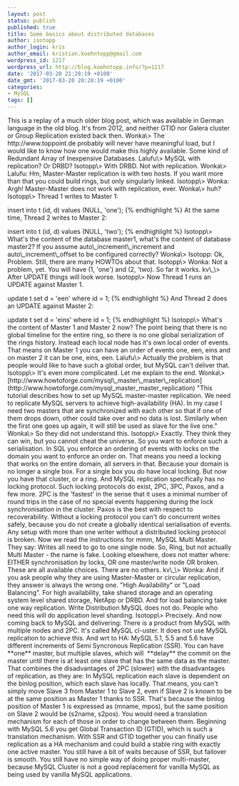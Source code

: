 ```yaml
---
layout: post
status: publish
published: true
title: Some basics about distributed databases
author: isotopp
author_login: kris
author_email: kristian.koehntopp@gmail.com
wordpress_id: 1217
wordpress_url: http://blog.koehntopp.info/?p=1217
date: '2017-03-20 21:28:19 +0100'
date_gmt: '2017-03-20 20:28:19 +0100'
categories:
- MySQL
tags: []
---
```

<p>This is a replay of a much older blog post, which was available in German language in the old blog. It's from 2012, and neither GTID nor Galera cluster or Group Replication existed back then. Wonka\> The http://www.toppoint.de probably will never have meaningful load, but I would like to know how one would make this highly available. Some kind of Redundant Array of Inexpensive Databases. Lalufu\> MySQL with replication? Or DRBD? Isotopp\> With DRBD. Not with replication. <!--more--> Wonka\> Lalufu: Hm, Master-Master replication is with two hosts. If you want more than that you could build rings, but only singularly linked. Isotopp\> Wonka: Argh!&nbsp;Master-Master does not work with replication, ever. Wonka\> huh? Isotopp\> Thread 1 writes to Master 1:</p>
<p>    insert into t (id, d) values (NULL, 'one'); {% endhighlight %} At the same time, Thread 2 writes to Master 2: </p>
<p>        insert into t (id, d) values (NULL, 'two'); {% endhighlight %} Isotopp\> What's the content of the database master1, what's the content of database master2? If you assume auto\_increment\_increment and auto\_increment\_offset to be configured correctly? Wonka\> Isotopp: Ok, Problem. Still, there are many HOWTOs about that. Isotopp\> Wonka: Not a problem, yet. You will have (1, 'one') and (2, 'two). So far it works. kv\_\> After UPDATE things will look worse. Isotopp\> Now Thread 1 runs an UPDATE against&nbsp;Master 1. </p>
<p>            update t set d = 'een' where id = 1; {% endhighlight %} And Thread 2 does an UPDATE against Master 2: </p>
<p>                update t set d = 'eins' where id = 1; {% endhighlight %} Isotopp\> What's the content of Master 1 and Master 2 now? The point being that there is no global timeline for the entire ring, so there is no one global serialization of the rings history. Instead each local node has it's own local order of events. That means on Master 1 you can have an order of events one, een, eins and on master 2 it can be one, eins, een. Lalufu\> Actually the problem is that people would like to have such a global order, but MySQL can't deliver that. Isotopp\> It's even more complicated. Let me explain to the end. Wonka\> [http://www.howtoforge.com/mysql\_master\_master\_replication](http://www.howtoforge.com/mysql_master_master_replication) "This tutorial describes how to set up MySQL master-master replication. We need to replicate MySQL servers to achieve high-availability (HA). In my case I need two masters that are synchronized with each other so that if one of them drops down, other could take over and no data is lost. Similarly when the first one goes up again, it will still be used as slave for the live one." Wonka\> So they did not understand this. Isotopp\> Exactly. They think they can win, but you cannot cheat the universe. So you want to enforce&nbsp;such a serialisation. In SQL you enforce an ordering of events with locks on the domain you want to enforce an order on. That means you need a locking that works on the entire domain, all servers in that. Because your domain is no longer a single box. For a single box you do have local locking. But now you have that cluster, or a ring. And MySQL replication specifically has no locking protocol. Such locking protocols do exist, 2PC, 3PC, Paxos, and a few more. 2PC is the 'fastest' in the sense that it uses a minimal number of round trips in the case of no special events happening during the lock synchronisation in the cluster. Paxos is the best with respect to recoverability. Without a locking protocol you can't do concurrent writes safely, because you do not create a globally identical serialisation of events. Any setup with more than one writer without a distributed locking protocol is broken. Now we read the instructions for mmm, MySQL Multi Master. They say: Writes all need to go to one single node. So, Ring, but not actually Multi Master - the name is fake. Looking elsewhere, does not matter where: EITHER synchronisation by locks, OR one master/write node OR broken. These are all available choices. There are no others. kv\_\> Wonka: And if you ask people why they are using Master-Master or circular replication, they answer is always the wrong one. "High Availability" or "Load Balancing". For high availability, take shared storage and an operating system level shared storage, NetApp or DRBD. And for load balancing take one way replication. Write Distribution MySQL does not do. People who need this will do application level sharding. Isotopp\> Precisely. And now coming back to MySQL and delivering: There is a product from MySQL with multiple nodes and 2PC. It's called MySQL cl-uster. It does not use MySQL replication to achieve this. And wrt to HA: MySQL 5.1, 5.5 and 5.6 have different increments of Semi Syncronous Replication (SSR). You can have&nbsp; **one** master, but multiple slaves, which will&nbsp; **delay** the commit on the master until there is at least one slave that has the same data as the master. That combines the disadvantages of 2PC (slower) with the disadvantages of replication, as they are: In MySQL replication each slave is dependent on the binlog position, which each slave has locally. That means, you can't simply move Slave 3 from Master 1 to Slave 2, even if Slave 2 is known to be at the same position as Master 1 thanks to SSR. That's because the binlog position of Master 1 is expressed as (mname, mpos), but the same position on Slave 2 would be (s2name, s2pos). You would need a translation mechanism for each of those in order to change between them. Beginning with MySQL 5.6 you get Global Transaction ID (GTID), which is such a translation mechanism. With SSR and GTID together you can finally use replication as a HA mechanism and could build a stable ring with exactly one active master. You still have a bit of waits because of SSR, but failover is smooth. You still have no simple way of doing proper multi-master, because MySQL Cluster is not a good replacement for vanilla MySQL as being used by vanilla MySQL applications. &nbsp;</p>
